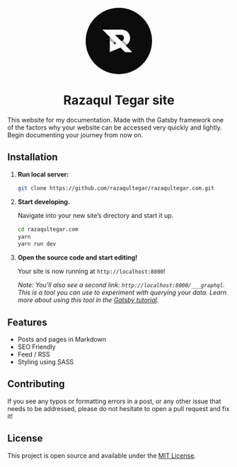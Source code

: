 <p align="center">
  <img alt="the Journey" src="static/logos/logo-1024.png" width="150" style="border-radius:100px;" />
</p>
<h1 align="center">
  Razaqul Tegar site
</h1>

This website for my documentation. Made with the Gatsby framework one of the factors why your website can be accessed very quickly and lightly. Begin documenting your journey from now on.

## Installation

1.  **Run local server:**

    ```sh
    git clone https://github.com/razaqultegar/razaqultegar.com.git
    ```

1.  **Start developing.**

    Navigate into your new site’s directory and start it up.

    ```sh
    cd razaqultegar.com
    yarn
    yarn run dev
    ```

1.  **Open the source code and start editing!**

    Your site is now running at `http://localhost:8000`!

    _Note: You'll also see a second link: _`http://localhost:8000/___graphql`_. This is a tool you can use to experiment with querying your data. Learn more about using this tool in the [Gatsby tutorial](https://www.gatsbyjs.org/tutorial/part-five/#introducing-graphiql)._

## Features

- Posts and pages in Markdown
- SEO Friendly
- Feed / RSS
- Styling using SASS

## Contributing

If you see any typos or formatting errors in a post, or any other issue that needs to be addressed, please do not hesitate to open a pull request and fix it!

## License

This project is open source and available under the [MIT License](LICENSE).
